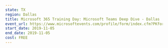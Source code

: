 ```yaml
---
state: TX
region: Dallas
title: Microsoft 365 Training Day: Microsoft Teams Deep Dive - Dallas
event_url: https://www.microsoftevents.com/profile/form/index.cfm?PKformID=0x7712975abcd
start_date: 2019-11-05
end_date: 2019-11-05
cost: FREE
---
```

